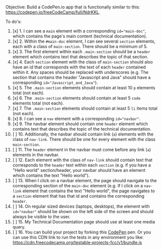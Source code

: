 Objective: Build a CodePen.io app that is functionally similar to this: https://codepen.io/freeCodeCamp/full/NdrKKL.

To do's:
1. [x] 1. I can see a ```main``` element with a corresponding ```id="main-doc"```, which contains the page's main content (technical documentation).
2. [x] 2. Within the ```#main-doc``` element, I can see several ```section``` elements, each with a class of ```main-section```. There should be a minimum of 5.
3. [x] 3. The first element within each ```.main-section``` should be a ```header``` element which contains text that describes the topic of that section.
4. [x] 4. Each ```section``` element with the class of ```main-section``` should also have an id that corresponds with the text of each ```header``` contained within it. Any spaces should be replaced with underscores (e.g. The section that contains the header "Javascript and Java" should have a corresponding ```id="Javascript_and_Java"```).
5. [x] 5. The ```.main-section``` elements should contain at least 10 ```p``` elements total (not each).
6. [x] 6. The ```.main-section``` elements should contain at least 5 ```code``` elements total (not each).
7. [x] 7. The ```.main-section``` elements should contain at least 5 ```li``` items total (not each).
8. [x] 8. I can see a ```nav``` element with a corresponding ```id="navbar"```.
9. [x] 9. The navbar element should contain one ```header``` element which contains text that describes the topic of the technical documentation.
10. [ ] 10. Additionally, the navbar should contain link (```a```) elements with the class of ```nav-link```. There should be one for every element with the class ```main-section```.
11. [ ] 11. The ```header``` element in the navbar must come before any link (```a```) elements in the navbar.
12. [ ] 12. Each element with the class of ```nav-link``` should contain text that corresponds to the ```header``` text within each ```section``` (e.g. if you have a "Hello world" section/header, your navbar should have an element which contains the text "Hello world").
13. [ ] 13. When I click on a navbar element, the page should navigate to the corresponding section of the ```main-doc``` element (e.g. If I click on a ```nav-link``` element that contains the text "Hello world", the page navigates to a ```section``` element that has that id and contains the corresponding ```header```.
14. [ ] 14. On regular sized devices (laptops, desktops), the element with ```id="navbar"``` should be shown on the left side of the screen and should always be visible to the user.
15. [ ] 15. My Technical Documentation page should use at least one media query.
16. [ ] 16. You can build your project by forking this [CodePen](https://codepen.io/freeCodeCamp/pen/MJjpwO) pen. Or you can use this CDN link to run the tests in any environment you like: https://cdn.freecodecamp.org/testable-projects-fcc/v1/bundle.js